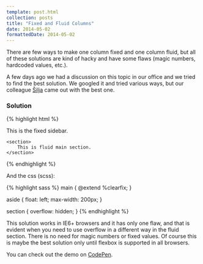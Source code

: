 ```yaml
---
template: post.html
collection: posts
title: "Fixed and Fluid Columns"
date: 2014-05-02
formattedDate: 2014-05-02
---
```

There are few ways to make one column fixed and one column fluid, but all of these solutions are kind of hacky and have some flaws (magic numbers, hardcoded values, etc.).

A few days ago we had a discussion on this topic in our office and we tried to find the best solution. We googled it and tried various ways, but our colleague [Šilja](https://github.com/vladimirsiljkovic) came out with the best one.

### Solution

{% highlight html %}
<main>
    <aside>
        This is the fixed sidebar.
    </aside>

    <section>
        This is fluid main section.
    </section>
</main>
{% endhighlight %}

And the css (scss):

{% highlight sass %}
main {
    @extend %clearfix;
}

aside {
    float: left;
    max-width: 200px;
}

section {
    overflow: hidden;
}
{% endhighlight %}

This solution works in IE6+ browsers and it has only one flaw, and that is evident when you need to use overflow in a different way in the fluid section. There is no need for magic numbers or fixed values. Of course this is maybe the best solution only until flexbox is supported in all browsers.

You can check out the demo on [CodePen](http://codepen.io/goschevski/pen/zDGvh).
